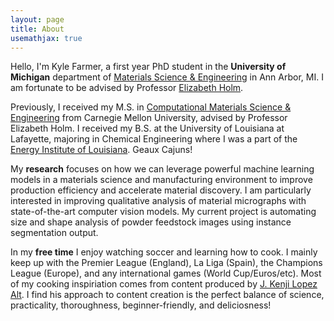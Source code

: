 ```yaml
---
layout: page
title: About
usemathjax: true
---
```


Hello, I'm Kyle Farmer, a first year PhD student in the **University of Michigan** department of [Materials Science & Engineering](https://mse.engin.umich.edu/) in Ann Arbor, MI. I am fortunate to be advised by Professor [Elizabeth Holm](https://mse.engin.umich.edu/people/eaholm).

Previously, I received my M.S. in [Computational Materials Science & Engineering](https://www.cmu.edu/engineering/materials/graduate/master-of-science-programs/master-of-science-in-computational-materials-science-cmse/index.html) from Carnegie Mellon University, advised by Professor Elizabeth Holm. I received my B.S. at the University of Louisiana at Lafayette, majoring in Chemical Engineering where I was a part of the [Energy Institute of Louisiana](https://energy.louisiana.edu/). Geaux Cajuns!

My **research** focuses on how we can leverage powerful machine learning models in a materials science and manufacturing environment to improve production efficiency and accelerate material discovery. I am particularly interested in improving qualitative analysis of material micrographs with state-of-the-art computer vision models. My current project is automating size and shape analysis of powder feedstock images using instance segmentation output.

In my **free time** I enjoy watching soccer and learning how to cook. I mainly keep up with the Premier League (England), La Liga (Spain), the Champions League (Europe), and any international games (World Cup/Euros/etc). Most of my cooking inspiriation comes from content produced by [J. Kenji Lopez Alt](http://www.kenjilopezalt.com/). I find his approach to content creation is the perfect balance of science, practicality, thoroughness, beginner-friendly, and deliciosness! 
